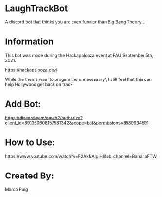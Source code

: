 # LaughTrackBot
A discord bot that thinks you are even funnier than Big Bang Theory...

# Information
This bot was made during the Hackapalooza event at FAU September 5th, 2021.

https://hackapalooza.dev/

While the theme was 'to progam the unnecessary', I still feel that this can help Hollywood get back on track.

# Add Bot:

https://discord.com/oauth2/authorize?client_id=891360608157581342&scope=bot&permissions=8589934591

# How to Use:
https://www.youtube.com/watch?v=F2AkNAIgiHI&ab_channel=BananaFTW

# Created By:
Marco Puig
